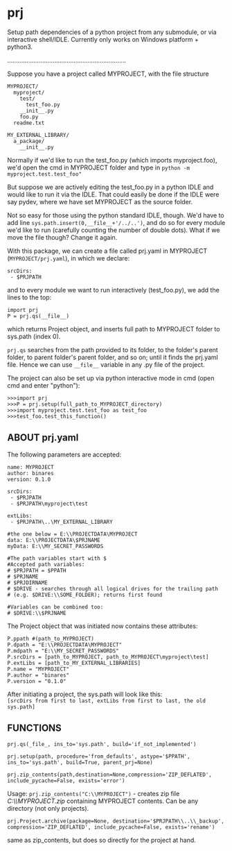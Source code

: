 # prj
Setup path dependencies of a python project from any submodule, or via interactive shell/IDLE.
Currently only works on Windows platform + python3.

....................................................................

Suppose you have a project called MYPROJECT, with the file structure

```
MYPROJECT/
  myproject/
    test/
      test_foo.py
    __init__.py
    foo.py
  readme.txt
  
MY_EXTERNAL_LIBRARY/
  a_package/
    __init__.py
```

Normally if we'd like to run the test\_foo.py (which imports myproject.foo),
we'd open the cmd in MYPROJECT folder and type in `python -m myproject.test.test_foo"`

But suppose we are actively editing the test_foo.py in a python IDLE
and would like to run it via the IDLE. That could easily be done if the IDLE were
say pydev, where we have set MYPROJECT as the source folder.

Not so easy for those using the python standard IDLE, though. We'd have to add line 
`sys.path.insert(0,__file__+'/../..')`, and do so for every module we'd like to run 
(carefully counting the number of double dots). What if we move the file though?
Change it again.

With this package, we can create a file called prj.yaml in MYPROJECT (`MYPROJECT/prj.yaml`),
in which we declare:

```
srcDirs:
 - $PRJPATH
```
  
and to every module we want to run interactively (test_foo.py), we add the lines to the top:

 ```
 import prj
 P = prj.qs(__file__)
 ```
 
which returns Project object, and inserts full path to MYPROJECT folder to sys.path (index 0).

`prj.qs` searches from the path provided to its folder, to the folder's parent folder,
to parent folder's parent folder, and so on; until it finds the prj.yaml file.
Hence we can use `__file__` variable in any .py file of the project.

The project can also be set up via python interactive mode in cmd (open cmd and enter "python"):

```
>>>import prj
>>>P = prj.setup(full_path_to_MYPROJECT_directory)
>>>import myproject.test.test_foo as test_foo
>>>test_foo.test_this_function()
```
 
## ABOUT prj.yaml

The following parameters are accepted:

```
name: MYPROJECT
author: binares
version: 0.1.0

srcDirs:
 - $PRJPATH
 - $PRJPATH\myproject\test
 
extLibs:
 - $PRJPATH\..\MY_EXTERNAL_LIBRARY
 
#the one below = E:\\PROJECTDATA\MYPROJECT
data: E:\\PROJECTDATA\$PRJNAME
myData: E:\\MY_SECRET_PASSWORDS
 
#The path variables start with $
#Accepted path variables:
# $PRJPATH = $PPATH
# $PRJNAME
# $PRJDIRNAME
# $DRIVE - searches through all logical drives for the trailing path
# (e.g. $DRIVE:\\SOME_FOLDER); returns first found

#Variables can be combined too:
# $DRIVE:\\$PRJNAME
```

The Project object that was initiated now contains these attributes:

```
P.ppath #(path_to_MYPROJECT)
P.dpath = "E:\\PROJECTDATA\MYPROJECT"
P.mdpath = "E:\\MY_SECRET_PASSWORDS"
P.srcDirs = [path_to_MYPROJECT, path_to_MYPROJECT\myproject\test]
P.extLibs = [path_to_MY_EXTERNAL_LIBRARIES]
P.name = "MYPROJECT"
P.author = "binares"
P.version = "0.1.0"
```

After initiating a project, the sys.path will look like this:<br />
`[srcDirs from first to last, extLibs from first to last, the old sys.path]`

## FUNCTIONS

`prj.qs(_file_, ins_to='sys.path', build='if_not_implemented')`

`prj.setup(path, procedure='from_defaults', astype='$PPATH', 
          ins_to='sys.path', build=True, parent_prj=None)`
          
`prj.zip_contents(path,destination=None,compression='ZIP_DEFLATED',
                 include_pycache=False, exists='error')`
                 
Usage: `prj.zip_contents("C:\\MYPROJECT")` - creates zip file *C:\\\\MYPROJECT.zip* 
containing MYPROJECT contents. Can be any directory (not only projects).
   
`prj.Project.archive(package=None, destination='$PRJPATH\\..\\_backup',
                    compression='ZIP_DEFLATED', include_pycache=False,
                    exists='rename')`
                    
same as zip_contents, but does so directly for the project at hand.


